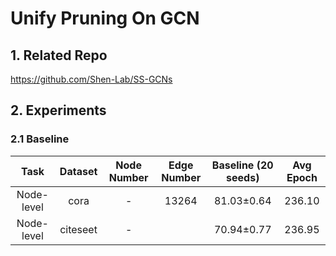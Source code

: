 # Unify Pruning On GCN
## 1. Related Repo

https://github.com/Shen-Lab/SS-GCNs

## 2. Experiments

### 2.1 Baseline

| Task | Dataset | Node Number | Edge Number | Baseline (20 seeds) | Avg Epoch |
| :---:| :---: | :---: | :---: | :---: |:---: |
| Node-level | cora    | - |  13264  | 81.03±0.64 | 236.10 |
| Node-level | citeseet| - |         | 70.94±0.77 | 236.95 |
